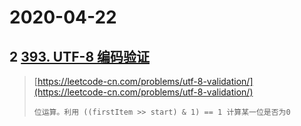 # 2020-04-22

## 2 [393. UTF-8 编码验证](https://leetcode-cn.com/problems/utf-8-validation/)

> [https://leetcode-cn.com/problems/utf-8-validation/](https://leetcode-cn.com/problems/utf-8-validation/)
>
> ```
> 位运算。利用 ((firstItem >> start) & 1) == 1 计算某一位是否为0 
> ```



